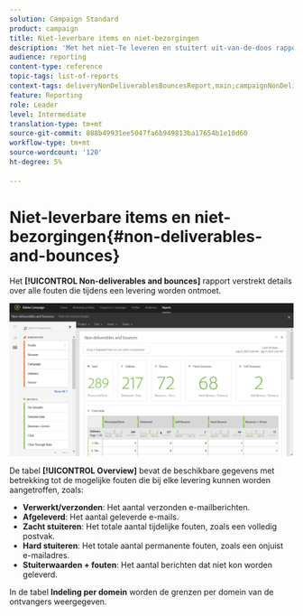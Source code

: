 ```yaml
---
solution: Campaign Standard
product: campaign
title: Niet-leverbare items en niet-bezorgingen
description: 'Met het niet-Te leveren en stuitert uit-van-de-doos rapport, leer over de fouten die aan uw levering kunnen voorkwamen. '
audience: reporting
content-type: reference
topic-tags: list-of-reports
context-tags: deliveryNonDeliverablesBouncesReport,main;campaignNonDeliverablesBouncesReport,main;programNonDeliverablesBouncesReport,main
feature: Reporting
role: Leader
level: Intermediate
translation-type: tm+mt
source-git-commit: 088b49931ee5047fa6b949813ba17654b1e10d60
workflow-type: tm+mt
source-wordcount: '120'
ht-degree: 5%

---
```



# Niet-leverbare items en niet-bezorgingen{#non-deliverables-and-bounces}

Het **[!UICONTROL Non-deliverables and bounces]** rapport verstrekt details over alle fouten die tijdens een levering worden ontmoet.

![](assets/delivery_reports_7.png)

De tabel **[!UICONTROL Overview]** bevat de beschikbare gegevens met betrekking tot de mogelijke fouten die bij elke levering kunnen worden aangetroffen, zoals:

* **Verwerkt/verzonden**: Het aantal verzonden e-mailberichten.
* **Afgeleverd**: Het aantal geleverde e-mails.
* **Zacht stuiteren**: Het totale aantal tijdelijke fouten, zoals een volledig postvak.
* **Hard stuiteren**: Het totale aantal permanente fouten, zoals een onjuist e-mailadres.
* **Stuiterwaarden + fouten**: Het aantal berichten dat niet kon worden geleverd.

In de tabel **Indeling per domein** worden de grenzen per domein van de ontvangers weergegeven.

